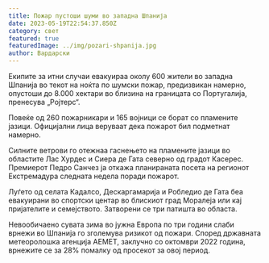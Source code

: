 ```yaml
---
title: Пожар пустоши шуми во западна Шпанија
date: 2023-05-19T22:54:37.850Z
category: свет
featured: true
featuredImage: ../img/pozari-shpanija.jpg
author: Вардарски
---
```

Екипите за итни случаи евакуираа околу 600 жители во западна Шпанија во текот на ноќта по шумски пожар, предизвикан намерно, опустоши до 8.000 хектари во близина на границата со Португалија, пренесува „Ројтерс“.

Повеќе од 260 пожарникари и 165 војници се борат со пламените јазици. Официјални лица веруваат дека пожарот бил подметнат намерно.

Силните ветрови го отежнаа гаснењето на пламените јазици во областите Лас Хурдес и Сиера де Гата северно од градот Касерес. Премиерот Педро Санчез ја откажа планираната посета на регионот Екстремадура следната недела поради пожарот.

Луѓето од селата Кадалсо, Дескаргамарија и Робледио де Гата беа евакуирани во спортски центар во блискиот град Моралеја или кај пријателите и семејството. Затворени се три патишта во областа.

Невообичаено сувата зима во јужна Европа по три години слаби врнежи во Шпанија го зголемува ризикот од пожари. Според државната метеоролошка агенција АЕМЕТ, заклучно со октомври 2022 година, врнежите се за 28% помалку од просекот за овој период.